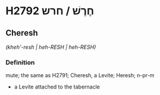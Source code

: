 # H2792 חֶרֶשׁ / חרש

## Cheresh

_(kheh'-resh | heh-RESH | heh-RESH)_

### Definition

mute; the same as H2791; Cheresh, a Levite; Heresh; n-pr-m

- a Levite attached to the tabernacle

